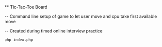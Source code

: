** Tic-Tac-Toe Board

-- Command line setup of game to let user move and cpu take first available move

-- Created during timed  online interview practice

```
php index.php
```

